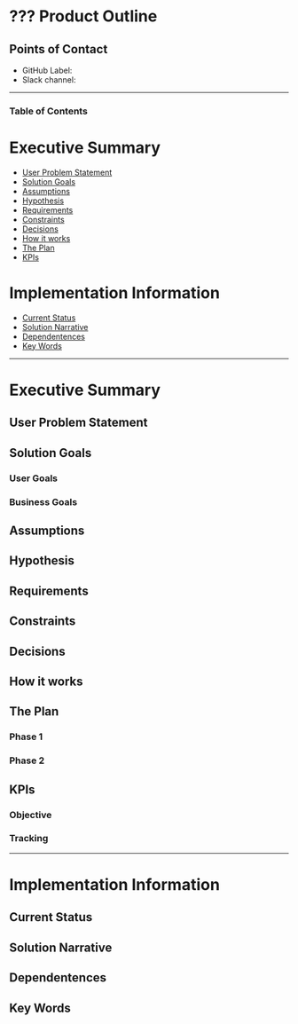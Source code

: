 # ??? Product Outline

## Points of Contact
- GitHub Label: 
- Slack channel: 

 
---

### Table of Contents

# Executive Summary 
- [User Problem Statement](#user-problem-statement)
- [Solution Goals](#solution-goals)
- [Assumptions](#assumptions)
- [Hypothesis](#hypothesis)
- [Requirements](#requirements)
- [Constraints](#constraints)
- [Decisions](#decisions)
- [How it works](#how-it-works)
- [The Plan](#the-plan)
- [KPIs](#kpis)

# Implementation Information
- [Current Status](#current-status)
- [Solution Narrative](#solution-narrative)
- [Dependentences](#dependentences)
- [Key Words](#key-words)


---
# Executive Summary

## User Problem Statement


## Solution Goals

### User Goals

### Business Goals

## Assumptions

  
## Hypothesis


## Requirements  


## Constraints

## Decisions


## How it works



## The Plan

### Phase 1 

### Phase 2 


## KPIs
### Objective

### Tracking
---

# Implementation Information

## Current Status

## Solution Narrative


## Dependentences


## Key Words


